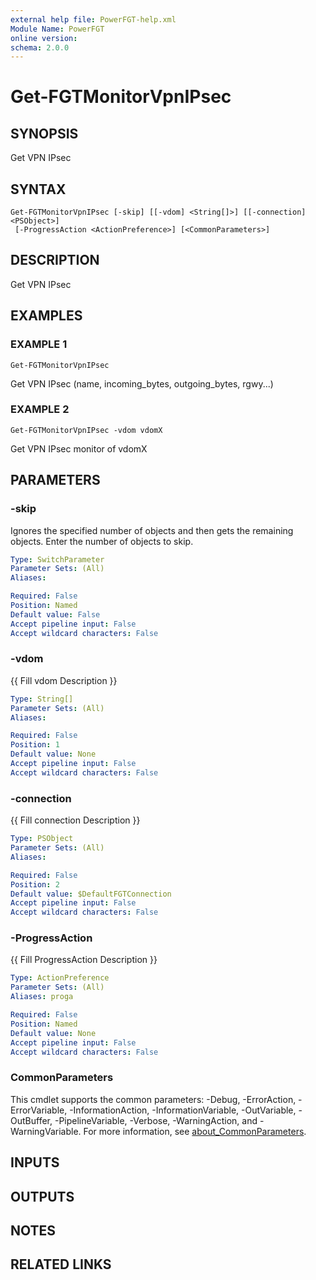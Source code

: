 ```yaml
---
external help file: PowerFGT-help.xml
Module Name: PowerFGT
online version:
schema: 2.0.0
---
```


# Get-FGTMonitorVpnIPsec

## SYNOPSIS
Get VPN IPsec

## SYNTAX

```
Get-FGTMonitorVpnIPsec [-skip] [[-vdom] <String[]>] [[-connection] <PSObject>]
 [-ProgressAction <ActionPreference>] [<CommonParameters>]
```

## DESCRIPTION
Get VPN IPsec

## EXAMPLES

### EXAMPLE 1
```
Get-FGTMonitorVpnIPsec
```

Get VPN IPsec (name, incoming_bytes, outgoing_bytes, rgwy...)

### EXAMPLE 2
```
Get-FGTMonitorVpnIPsec -vdom vdomX
```

Get VPN IPsec monitor of vdomX

## PARAMETERS

### -skip
Ignores the specified number of objects and then gets the remaining objects.
Enter the number of objects to skip.

```yaml
Type: SwitchParameter
Parameter Sets: (All)
Aliases:

Required: False
Position: Named
Default value: False
Accept pipeline input: False
Accept wildcard characters: False
```

### -vdom
{{ Fill vdom Description }}

```yaml
Type: String[]
Parameter Sets: (All)
Aliases:

Required: False
Position: 1
Default value: None
Accept pipeline input: False
Accept wildcard characters: False
```

### -connection
{{ Fill connection Description }}

```yaml
Type: PSObject
Parameter Sets: (All)
Aliases:

Required: False
Position: 2
Default value: $DefaultFGTConnection
Accept pipeline input: False
Accept wildcard characters: False
```

### -ProgressAction
{{ Fill ProgressAction Description }}

```yaml
Type: ActionPreference
Parameter Sets: (All)
Aliases: proga

Required: False
Position: Named
Default value: None
Accept pipeline input: False
Accept wildcard characters: False
```

### CommonParameters
This cmdlet supports the common parameters: -Debug, -ErrorAction, -ErrorVariable, -InformationAction, -InformationVariable, -OutVariable, -OutBuffer, -PipelineVariable, -Verbose, -WarningAction, and -WarningVariable. For more information, see [about_CommonParameters](http://go.microsoft.com/fwlink/?LinkID=113216).

## INPUTS

## OUTPUTS

## NOTES

## RELATED LINKS
